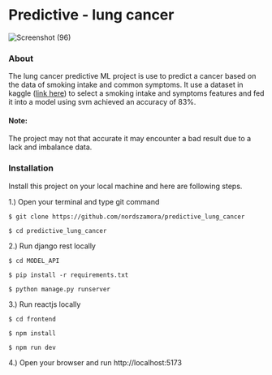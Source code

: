 # Predictive - lung cancer
![Screenshot (96)](https://github.com/nordszamora/predictive_lung_cancer/assets/100557534/29dfed55-6d9e-4147-8b73-6388e70375f6)
### About
The lung cancer predictive ML project is use to predict a cancer based on the data of smoking intake and common symptoms. It use a dataset in kaggle ([link here](https://www.kaggle.com/datasets/mysarahmadbhat/lung-cancer)) to select a smoking intake and symptoms features and fed it into a model using svm achieved an accuracy of 83%.

#### Note:
The project may not that accurate it may encounter a bad result due to a lack and imbalance data.

### Installation
Install this project on your local machine and here are following steps.

1.) Open your terminal and type git command
```
$ git clone https://github.com/nordszamora/predictive_lung_cancer

$ cd predictive_lung_cancer
```
2.) Run django rest locally
```
$ cd MODEL_API

$ pip install -r requirements.txt

$ python manage.py runserver
```
3.) Run reactjs locally
```
$ cd frontend

$ npm install

$ npm run dev
```
4.) Open your browser and run http://localhost:5173

